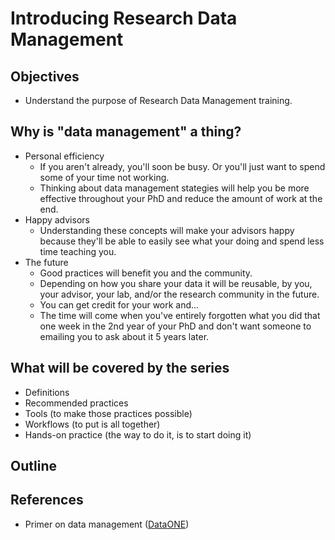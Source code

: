 # Introducing Research Data Management
## Objectives
- Understand the purpose of Research Data Management training.

## Why is "data management" a thing?
- Personal efficiency
	- If you aren't already, you'll soon be busy. Or you'll just want to spend some of your time not working.
	- Thinking about data management stategies will help you be more effective throughout your PhD and reduce the amount of work at the end.
- Happy advisors
	- Understanding these concepts will make your advisors happy because they'll be able to easily see what your doing and spend less time teaching you.
- The future
	- Good practices will benefit you and the community. 
	- Depending on how you share your data it will be reusable, by you, your advisor, your lab, and/or the research community in the future. 
	- You can get credit for your work and...
	- The time will come when you've entirely forgotten what you did that one week in the 2nd year of your PhD and don't want someone to emailing you to ask about it 5 years later.
	
## What will be covered by the series
- Definitions
- Recommended practices
- Tools (to make those practices possible)
- Workflows (to put is all together)
- Hands-on practice (the way to do it, is to start doing it)

## Outline

## References
- Primer on data management ([DataONE](http://escholarship.org/uc/item/7tf5q7n3#page-11))